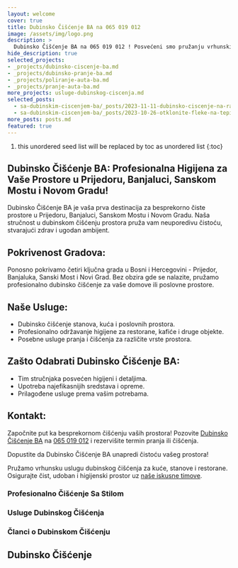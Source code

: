 ```yaml
---
layout: welcome
cover: true
title: Dubinsko Čišćenje BA na 065 019 012
image: /assets/img/logo.png
description: >
  Dubinsko Čišćenje BA na 065 019 012 ! Posvećeni smo pružanju vrhunskih usluga dubinskog čišćenja na teritoriji Bosne i Hercegovine, s posebnim naglaskom na gradove Prijedor, Banja Luka, Sanski Most i Novi Grad.
hide_description: true
selected_projects:
- _projects/dubinsko-ciscenje-ba.md
- _projects/dubinsko-pranje-ba.md
- _projects/poliranje-auta-ba.md
- _projects/pranje-auta-ba.md
more_projects: usluge-dubinskog-ciscenja.md
selected_posts:
  - sa-dubinskim-ciscenjem-ba/_posts/2023-11-11-dubinsko-ciscenje-na-radnom-mestu-kako-odrzavati-higijenu-na-poslu.md
  - sa-dubinskim-ciscenjem-ba/_posts/2023-10-26-otklonite-fleke-na-tepihu-vodic-za-uspsno-dubinsko-ciscenje-tepiha.md
more_posts: posts.md
featured: true
---
```


1. this unordered seed list will be replaced by toc as unordered list
{:toc}


## Dubinsko Čišćenje BA: Profesionalna Higijena za Vaše Prostore u Prijedoru, Banjaluci, Sanskom Mostu i Novom Gradu!

Dubinsko Čišćenje BA je vaša prva destinacija za besprekorno čiste prostore u Prijedoru, Banjaluci, Sanskom Mostu i Novom Gradu. Naša stručnost u dubinskom čišćenju prostora pruža vam neuporedivu čistoću, stvarajući zdrav i ugodan ambijent.

<script src="https://cdn.lordicon.com/lordicon.js"></script>
<div class="centered">
<lord-icon
    src="https://cdn.lordicon.com/zdebnsrp.json"
    trigger="loop"
    colors="primary:#008080,secondary:#CCCCCC"
    style="width:250px;height:250px">
</lord-icon>
</div>

## Pokrivenost Gradova:

Ponosno pokrivamo četiri ključna grada u Bosni i Hercegovini - Prijedor, Banjaluka, Sanski Most i Novi Grad. Bez obzira gde se nalazite, pružamo profesionalno dubinsko čišćenje za vaše domove ili poslovne prostore.

<div class="centered">
<lord-icon
    src="https://cdn.lordicon.com/pzdaizbm.json"
    trigger="loop"
    colors="primary:#008080,secondary:#CCCCCC"
    style="width:250px;height:250px">
</lord-icon>
</div>

## Naše Usluge:

- Dubinsko čišćenje stanova, kuća i poslovnih prostora.
- Profesionalno održavanje higijene za restorane, kafiće i druge objekte.
- Posebne usluge pranja i čišćenja za različite vrste prostora.

<div class="centered">
<lord-icon
    src="https://cdn.lordicon.com/vykfwhbl.json"
    trigger="loop"
    colors="primary:#008080,secondary:#CCCCCC"
    style="width:250px;height:250px">
</lord-icon>
</div>

## Zašto Odabrati Dubinsko Čišćenje BA:

- Tim stručnjaka posvećen higijeni i detaljima.
- Upotreba najefikasnijih sredstava i opreme.
- Prilagođene usluge prema vašim potrebama.

<div class="centered">
<lord-icon
    src="https://cdn.lordicon.com/pqxpvgtw.json"
    trigger="loop"
    colors="primary:#008080,secondary:#CCCCCC"
    style="width:250px;height:250px">
</lord-icon>
</div>

## Kontakt:

Započnite put ka besprekornom čišćenju vaših prostora! Pozovite [Dubinsko Čišćenje BA](/kontakt/) na [065 019 012](tel:+38765019012) i rezervišite termin pranja ili čišćenja.

<div class="centered">
<lord-icon
    src="https://cdn.lordicon.com/ixvpzmyr.json"
    trigger="loop"
    colors="primary:#008080,secondary:#CCCCCC"
    style="width:250px;height:250px">
</lord-icon>
</div>

Dopustite da Dubinsko Čišćenje BA unapredi čistoću vašeg prostora!

Pružamo vrhunsku uslugu dubinskog čišćenja za kuće, stanove i restorane. Osigurajte čist, udoban i higijenski prostor uz [naše iskusne timove](/kontakt/).

<div class="centered">
<lord-icon
    src="https://cdn.lordicon.com/ynfkqjnz.json"
    trigger="loop"
    colors="primary:#008080,secondary:#CCCCCC"
    style="width:250px;height:250px">
</lord-icon>
</div>

### Profesionalno Čišćenje Sa Stilom

### Usluge Dubinskog Čišćenja

<!--projects-->

### Članci o Dubinskom Čišćenju

<!--posts-->

## Dubinsko Čišćenje

<!--author-->
